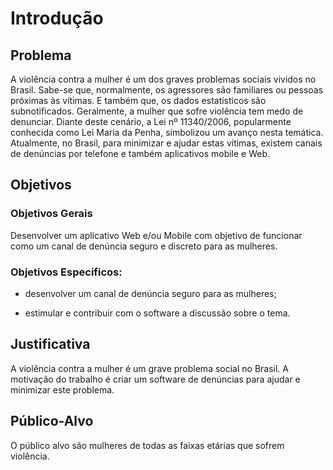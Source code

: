 # Introdução

## Problema
A violência contra a mulher é um dos graves problemas sociais vividos no Brasil. Sabe-se que, normalmente, os agressores são familiares ou pessoas próximas às vítimas. E também que, os dados estatísticos são subnotificados. Geralmente, a mulher que sofre violência tem medo de denunciar.
Diante deste cenário, a Lei nº 11340/2006, popularmente conhecida como Lei Maria da Penha, simbolizou um avanço nesta temática.
Atualmente, no Brasil, para minimizar e ajudar estas vítimas, existem canais de denúncias por telefone e também aplicativos mobile e Web.


## Objetivos

### Objetivos Gerais

Desenvolver um aplicativo Web e/ou Mobile com objetivo de funcionar como um canal de denúncia seguro e discreto para as mulheres.

### Objetivos Especificos:

- desenvolver um canal de denúncia seguro para as mulheres;

- estimular e contribuir com o software a discussão sobre o tema.


## Justificativa

A violência contra a mulher é um grave problema social no Brasil. A motivação do trabalho é criar um software de denúncias para ajudar e minimizar este problema.

## Público-Alvo

O público alvo são mulheres de todas as faixas etárias que sofrem violência.
 
